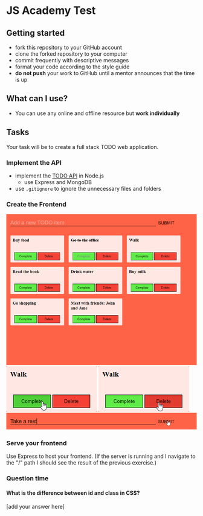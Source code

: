 # JS Academy Test

## Getting started

 -  fork this repository to your GitHub account
 -  clone the forked repository to your computer
 -  commit frequently with descriptive messages
 -  format your code according to the style guide
 -  **do not push** your work to GitHub until a mentor announces that the time
    is up

## What can I use?

 -  You can use any online and offline resource but **work individually**

## Tasks

Your task will be to create a full stack TODO web application.

### Implement the API

 -  implement the [TODO API](api-documentation.md) in Node.js
     -  use Express and MongoDB
 -  use `.gitignore` to ignore the unnecessary files and folders

### Create the Frontend

![full page](screen-01.png)
![complete button](screen-02.png)
![delete button](screen-03.png)
![input](screen-04.png)

### Serve your frontend

Use Express to host your frontend. (If the server is running and I navigate to
the "/" path I should see the result of the previous exercise.)

### Question time

#### What is the difference between id and class in CSS?

[add your answer here]
